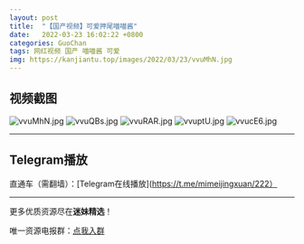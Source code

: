 ```yaml
---
layout: post
title:  "【国产视频】可爱押尾喵喵酱"
date:   2022-03-23 16:02:22 +0800
categories: GuoChan
tags: 网红视频 国产 喵喵酱 可爱
img: https://kanjiantu.top/images/2022/03/23/vvuMhN.jpg
---
```



## 视频截图

![vvuMhN.jpg](https://kanjiantu.top/images/2022/03/23/vvuMhN.jpg)
![vvuQBs.jpg](https://kanjiantu.top/images/2022/03/23/vvuQBs.jpg)
![vvuRAR.jpg](https://kanjiantu.top/images/2022/03/23/vvuRAR.jpg)
![vvuptU.jpg](https://kanjiantu.top/images/2022/03/23/vvuptU.jpg)
![vvucE6.jpg](https://kanjiantu.top/images/2022/03/23/vvucE6.jpg)

* * *
## Telegram播放

直通车（需翻墙）：[Telegram在线播放](https://t.me/mimeijingxuan/222）

* * *
更多优质资源尽在**迷妹精选**！

唯一资源电报群：[点我入群](https://t.me/mimeijingxuan)


